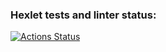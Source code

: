 ### Hexlet tests and linter status:
[![Actions Status](https://github.com/dmitkuzn/java-project-61/actions/workflows/hexlet-check.yml/badge.svg)](https://github.com/dmitkuzn/java-project-61/actions)